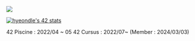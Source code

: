 

<a href="https://cv.42.fr/hyeondle" target="_blank">
  <img src="https://img.shields.io/badge/42Cert-000000?style=for-the-badge&logo=42&logoColor=FFFFFF"/>
</a>

<a href="https://cv.42.fr/hyeondle"><img src="https://badge.mediaplus.ma/kettlebells/hyeondle?1337Badge=off&UM6P=off" alt="hyeondle's 42 stats" /></a>

<a>42 Piscine : 2022/04 ~ 05</a>
<a>42 Cursus : 2022/07~ (Member : 2024/03/03)</a>
